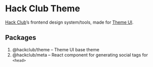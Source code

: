 # Hack Club Theme

[Hack Club](https://hackclub.com)’s frontend design system/tools,
made for [Theme UI](https://theme-ui.com).

## Packages

1. @hackclub/theme – Theme UI base theme
2. @hackclub/meta – React component for generating social tags for `<head>`
